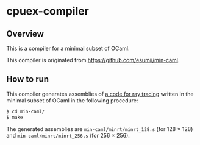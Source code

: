 # cpuex-compiler

## Overview

This is a compiler for a minimal subset of OCaml.

This compiler is originated from https://github.com/esumii/min-caml.

## How to run

This compiler generates assemblies of [a code for ray tracing](https://github.com/cpuex22-group8/compiler/tree/main/min-caml/minrt) written in the minimal subset of OCaml in the following procedure:

```sh
$ cd min-caml/
$ make
```

The generated assemblies are `min-caml/minrt/minrt_128.s` (for 128 $\times$ 128) and `min-caml/minrt/minrt_256.s` (for 256 $\times$ 256).
